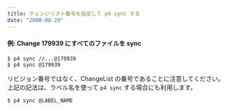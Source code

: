```yaml
---
title: チェンジリスト番号を指定して p4 sync する
date: "2008-08-29"
---
```


#### 例: Change 179939 にすべてのファイルを sync

~~~
$ p4 sync //...@179939
$ p4 sync @179939
~~~

リビジョン番号ではなく、ChangeList の番号であることに注意してください。
上記の記法は、ラベル名を使って `p4 sync` する場合にも利用します。

~~~
$ p4 sync @LABEL_NAME
~~~


